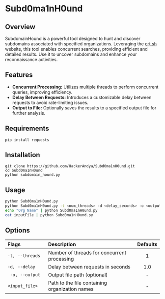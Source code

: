 # Subd0ma1nH0und

## Overview

SubdomainHound is a powerful tool designed to hunt and discover subdomains associated with specified organizations. Leveraging the [crt.sh](https://crt.sh) website, this tool enables concurrent searches, providing efficient and detailed results. Use it to uncover subdomains and enhance your reconnaissance activities.

## Features

- **Concurrent Processing:** Utilizes multiple threads to perform concurrent queries, improving efficiency.
- **Delay Between Requests:** Introduces a customizable delay between requests to avoid rate-limiting issues.
- **Output to File:** Optionally saves the results to a specified output file for further analysis.

## Requirements
```pip install requests```

## Installation

```
git clone https://github.com/HackerAndya/Subd0ma1nH0und.git
cd Subd0ma1nH0und
python subdomain_hound.py
```

## Usage

```bash
python Subd0ma1nH0und.py
python Subd0ma1nH0und.py -t <num_threads> -d <delay_seconds> -o <output_file> <input_file_path>
echo "Org Name" | python Subd0ma1nH0und.py
cat inputFile | python Subd0ma1nH0und.py
```

## Options
| Flags              | Description | Defaults |
| :---------------- | :------ | :----: |
|`-t, --threads  ` |Number of threads for concurrent processing   | 1 |
|` -d, --delay `  |   Delay between requests in seconds	   | 1.0 |
|` -o, --output`  |  Output file path (optional)	   | - |
| `<input_file>` |  Path to the file containing organization names| - |
